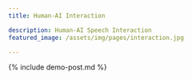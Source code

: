 ```yaml
---
title: Human-AI Interaction

description: Human-AI Speech Interaction
featured_image: /assets/img/pages/interaction.jpg

---
```


{% include demo-post.md %}